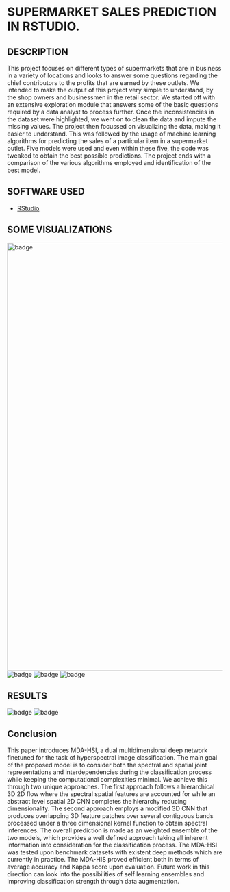 # SUPERMARKET SALES PREDICTION IN RSTUDIO.






## DESCRIPTION

This project focuses on different types of supermarkets that are in business in a variety of locations and looks to answer some questions regarding the chief contributors to the profits that are earned by these outlets. We intended to make the output of this project very simple to understand, by the shop owners and businessmen in the retail sector. We started off with an extensive exploration module that answers some of the basic questions required by a data analyst to process further. Once the inconsistencies in the dataset were highlighted, we went on to clean the data and impute the missing values. The project then focussed on visualizing the data, making it easier to understand. This was followed by the usage of machine learning algorithms for predicting the sales of a particular item in a supermarket outlet. Five models were used and even within these five, the code was tweaked to obtain the best possible predictions. The project ends with a comparison of the various algorithms employed and identification of the best model.

## SOFTWARE USED

- [RStudio](https://github.com/rstudio/)


## SOME VISUALIZATIONS

 <img width="1000px" alt="badge" src="https://user-images.githubusercontent.com/54572908/124359354-33cda700-dc42-11eb-94f0-0e9634309199.png">
  <img  alt="badge" src="https://user-images.githubusercontent.com/54572908/124359413-6a0b2680-dc42-11eb-8e5b-95090914263c.png">


 <img  alt="badge" src="https://user-images.githubusercontent.com/54572908/124359462-c8380980-dc42-11eb-8e3d-2fa75a743c72.png">


 <img  alt="badge" src="https://user-images.githubusercontent.com/54572908/124359518-05040080-dc43-11eb-9986-52cd615a246a.png">






## RESULTS
 <img  alt="badge" src="https://user-images.githubusercontent.com/54572908/124359216-9e321780-dc41-11eb-8712-35f7ff83548f.png">
 
 <img  alt="badge" src="https://user-images.githubusercontent.com/54572908/124359264-d20d3d00-dc41-11eb-943f-5a0656632075.png">

 
 




## Conclusion

This paper introduces MDA-HSI, a dual multidimensional deep network finetuned for the task of hyperspectral image classification. The main goal of the proposed model is to consider both the spectral and spatial joint representations and interdependencies during the classification process while keeping the computational complexities minimal. We achieve this through two unique approaches. The first approach follows a hierarchical 3D 2D flow where the spectral spatial features are accounted for while an abstract level spatial 2D CNN completes the hierarchy reducing dimensionality. The second approach employs a modified 3D CNN that produces overlapping 3D feature patches over several contiguous bands processed under a three dimensional kernel function to obtain spectral inferences. The overall prediction is made as an weighted ensemble of the two models, which provides a well
defined approach taking all inherent information into consideration for the classification process. The MDA-HSI was tested upon benchmark datasets with existent deep methods which are currently in practice. The MDA-HIS proved efficient both in terms of average accuracy and Kappa score upon evaluation. Future work in this direction can look into the possibilities of self learning ensembles and improving classification strength through data augmentation.
